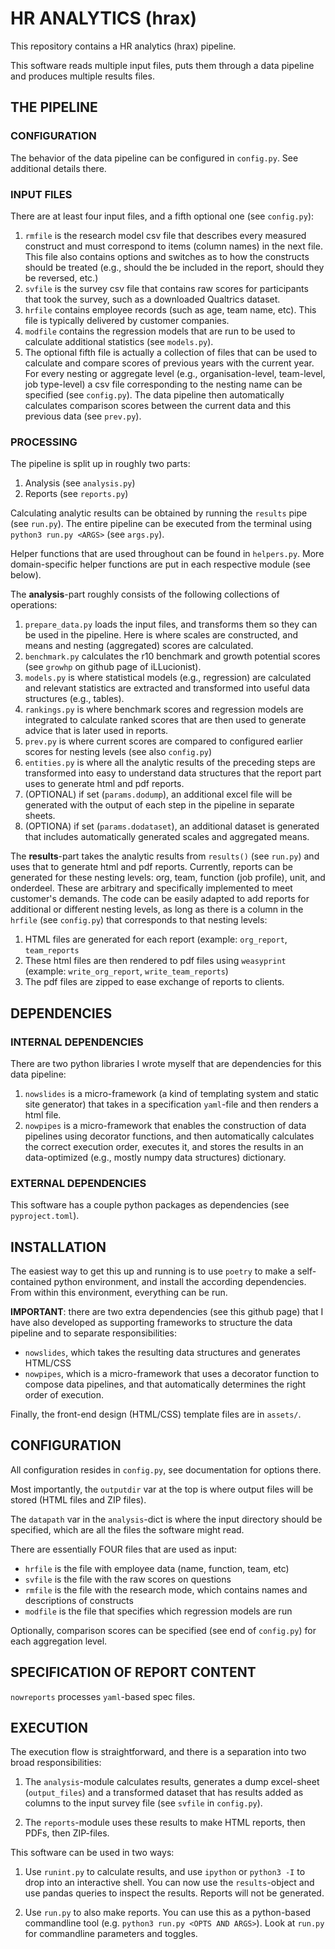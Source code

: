 # HR ANALYTICS (hrax)

This repository contains a HR analytics (hrax) pipeline.

This software reads multiple input files, puts them through a data pipeline
and produces multiple results files.

## THE PIPELINE

### CONFIGURATION

The behavior of the data pipeline can be configured in `config.py`. See
additional details there.

### INPUT FILES

There are at least four input files, and a fifth optional one (see
`config.py`):
1. `rmfile` is the research model csv file that describes every measured
   construct and must correspond to items (column names) in the next file. This
   file also contains options and switches as to how the constructs should be
   treated (e.g., should the be included in the report, should they be
   reversed, etc.)
2. `svfile` is the survey csv file that contains raw scores for participants
   that took the survey, such as a downloaded Qualtrics dataset.
3. `hrfile` contains employee records (such as age, team name, etc). This file
   is typically delivered by customer companies.
4. `modfile` contains the regression models that are run to be used to
   calculate additional statistics (see `models.py`).
5. The optional fifth file is actually a collection of files that can be used
   to calculate and compare scores of previous years with the current year. For
   every nesting or aggregate level (e.g., organisation-level, team-level, job
   type-level) a csv file corresponding to the nesting name can be specified
   (see `config.py`). The data pipeline then automatically calculates comparison
   scores between the current data and this previous data (see `prev.py`).

### PROCESSING

The pipeline is split up in roughly two parts:
1. Analysis (see `analysis.py`)
2. Reports (see `reports.py`) 

Calculating analytic results can be obtained by running the `results` pipe (see
`run.py`). The entire pipeline can be executed from the terminal using `python3
run.py <ARGS>` (see `args.py`).

Helper functions that are used throughout can be found in `helpers.py`. More
domain-specific helper functions are put in each respective module (see below).

The **analysis**-part roughly consists of the following collections of
operations:
1. `prepare_data.py` loads the input files, and transforms them so they can be
   used in the pipeline. Here is where scales are constructed, and means and
   nesting (aggregated) scores are calculated.
2. `benchmark.py` calculates the r10 benchmark and growth potential scores (see
   `growhp` on github page of iLLucionist).
3. `models.py` is where statistical models (e.g., regression) are calculated
   and relevant statistics are extracted and transformed into useful data
   structures (e.g., tables).
4. `rankings.py` is where benchmark scores and regression models are integrated
   to calculate ranked scores that are then used to generate advice that is
   later used in reports.
5. `prev.py` is where current scores are compared to configured earlier scores
   for nesting levels (see also `config.py`)
6. `entities.py` is where all the analytic results of the preceding steps are
   transformed into easy to understand data structures that the report part
   uses to generate html and pdf reports.
7. (OPTIONAL) if set (`params.dodump`), an additional excel file will be
   generated with the output of each step in the pipeline in separate sheets.
8. (OPTIONA) if set (`params.dodataset`), an additional dataset is generated
   that includes automatically generated scales and aggregated means.

The **results**-part takes the analytic results from `results()` (see `run.py`)
and uses that to generate html and pdf reports. Currently, reports can be
generated for these nesting levels: org, team, function (job profile), unit,
and onderdeel. These are arbitrary and specifically implemented to meet
customer's demands. The code can be easily adapted to add reports for
additional or different nesting levels, as long as there is a column in the
`hrfile` (see `config.py`) that corresponds to that nesting levels:
1. HTML files are generated for each report (example: `org_report`,
   `team_reports`
2. These html files are then rendered to pdf files using `weasyprint` (example:
   `write_org_report`, `write_team_reports`)
3. The pdf files are zipped to ease exchange of reports to clients.

## DEPENDENCIES

### INTERNAL DEPENDENCIES

There are two python libraries I wrote myself that are dependencies for this
data pipeline:
1. `nowslides` is a micro-framework (a kind of templating system and static
   site generator) that takes in a specification `yaml`-file and then renders a
   html file.
2. `nowpipes` is a micro-framework that enables the construction of data
   pipelines using decorator functions, and then automatically calculates the
   correct execution order, executes it, and stores the results in an
   data-optimized (e.g., mostly numpy data structures) dictionary.

### EXTERNAL DEPENDENCIES

This software has a couple python packages as dependencies
(see `pyproject.toml`).

## INSTALLATION

The easiest way to get this up and running is to use `poetry` to make a
self-contained python environment, and install the according dependencies.
From within this environment, everything can be run.

**IMPORTANT**: there are two extra dependencies (see this github page) that I
have also developed as supporting frameworks to structure the data pipeline
and to separate responsibilities:

- `nowslides`, which takes the resulting data structures and generates
  HTML/CSS
- `nowpipes`, which is a micro-framework that uses a decorator function to
  compose data pipelines, and that automatically determines the right order
  of execution.

Finally, the front-end design (HTML/CSS) template files are in `assets/`.

## CONFIGURATION

All configuration resides in `config.py`, see documentation for options there.

Most importantly, the `outputdir` var at the top is where output files will
be stored (HTML files and ZIP files).

The `datapath` var in the `analysis`-dict is where the input directory should
be specified, which are all the files the software might read.

There are essentially FOUR files that are used as input:

- `hrfile` is the file with employee data (name, function, team, etc)
- `svfile` is the file with the raw scores on questions
- `rmfile` is the file with the research mode, which contains names and
  descriptions of constructs
- `modfile` is the file that specifies which regression models are run

Optionally, comparison scores can be specified (see end of `config.py`) for
each aggregation level.

## SPECIFICATION OF REPORT CONTENT

`nowreports` processes `yaml`-based spec files.

## EXECUTION

The execution flow is straightforward, and there is a separation into two
broad responsibilities:

1. The `analysis`-module calculates results, generates a dump excel-sheet
(`output_files`) and a transformed dataset that has results added as columns
to the input survey file (see `svfile` in `config.py`).

2. The `reports`-module uses these results to make HTML reports, then PDFs,
then ZIP-files.

This software can be used in two ways:

1. Use `runint.py` to calculate results, and use `ipython` or `python3 -I` to
   drop into an interactive shell. You can now use the `results`-object and
   use pandas queries to inspect the results. Reports will not be generated.

2. Use `run.py` to also make reports. You can use this as a python-based
   commandline tool (e.g. `python3 run.py <OPTS AND ARGS>`). Look at
   `run.py` for commandline parameters and toggles.
